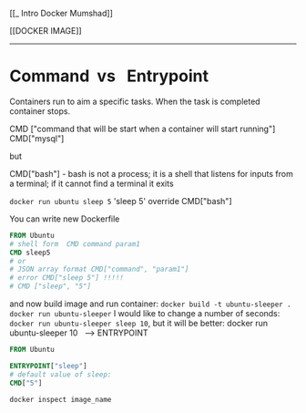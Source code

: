 [[_ Intro Docker Mumshad]]

[[DOCKER IMAGE]]

---
# Command  vs   Entrypoint

Containers run to aim a specific tasks. When the task is completed container stops.

CMD ["command that will be start when a container will start running"]
CMD["mysql"] 

but

CMD["bash"] - bash is not a process; it is a shell that listens for inputs from a terminal; if it cannot find a terminal it exits

`docker run ubuntu sleep 5`  'sleep 5' override  CMD["bash"]

You can write new Dockerfile
```dockerfile
FROM Ubuntu
# shell form  CMD command param1
CMD sleep5          
# or
# JSON array format CMD["command", "param1"]
# error CMD["sleep 5"] !!!!!
# CMD ["sleep", "5"]  

```
and now build image and run container:
`docker build -t ubuntu-sleeper .`
`docker run ubuntu-sleeper`
I would like to change a number of seconds:
`docker run ubuntu-sleeper sleep 10`,
but it will be better: docker run ubuntu-sleeper 10   --> ENTRYPOINT

```dockerfile
FROM Ubuntu

ENTRYPOINT["sleep"]
# default value of sleep: 
CMD["5"]  
```

`docker inspect image_name`
